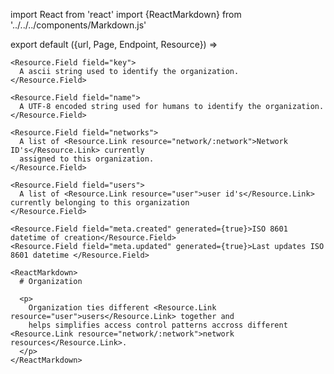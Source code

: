 import React from 'react'
import {ReactMarkdown} from '../../../components/Markdown.js'

export default ({url, Page, Endpoint, Resource}) =>
  <Resource resource="organization/:org" url={url} name="Organization">

    <Resource.Field field="key">
      A ascii string used to identify the organization.
    </Resource.Field>

    <Resource.Field field="name">
      A UTF-8 encoded string used for humans to identify the organization.
    </Resource.Field>

    <Resource.Field field="networks">
      A list of <Resource.Link resource="network/:network">Network ID's</Resource.Link> currently
      assigned to this organization.
    </Resource.Field>

    <Resource.Field field="users">
      A list of <Resource.Link resource="user">user id's</Resource.Link> currently belonging to this organization
    </Resource.Field>

    <Resource.Field field="meta.created" generated={true}>ISO 8601 datetime of creation</Resource.Field>
    <Resource.Field field="meta.updated" generated={true}>Last updates ISO 8601 datetime </Resource.Field>

    <ReactMarkdown>
      # Organization

      <p>
        Organization ties different <Resource.Link resource="user">users</Resource.Link> together and 
        helps simplifies access control patterns accross different <Resource.Link resource="network/:network">network resources</Resource.Link>.
      </p>
    </ReactMarkdown>

  </Resource>





